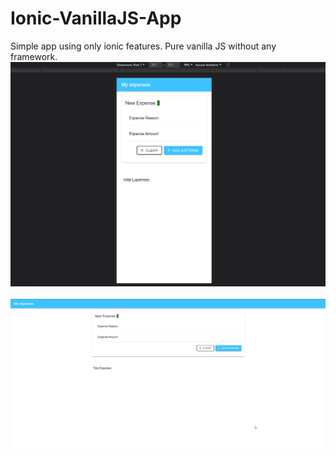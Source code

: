 # Ionic-VanillaJS-App
Simple app using only ionic features. Pure vanilla JS without any framework. 
![Screenshot](mobile-view.png) <br /> <br /> 
![Screenshot](desktop-view.png)
